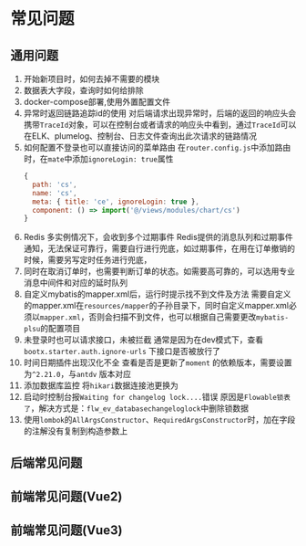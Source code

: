 # 常见问题
## 通用问题

1. 开始新项目时，如何去掉不需要的模块
2. 数据表大字段，查询时如何给排除
3. docker-compose部署,使用外置配置文件
4. 异常时返回链路追踪id的使用
对后端请求出现异常时，后端的返回的响应头会携带`TraceId`对象，可以在控制台或者请求的响应头中看到，通过`TraceId`可以在ELK、plumelog、控制台、日志文件查询出此次请求的链路情况
5. 如何配置不登录也可以直接访问的菜单路由
在`router.config.js`中添加路由时，在`mate`中添加`ignoreLogin: true`属性
    ```javascript
    {
      path: 'cs',
      name: 'cs',
      meta: { title: 'ce', ignoreLogin: true },
      component: () => import('@/views/modules/chart/cs')
    }
    ```
6. Redis 多实例情况下，会收到多个过期事件
Redis提供的消息队列和过期事件通知，无法保证可靠行，需要自行进行兜底，如过期事件，在用在订单撤销的时候，需要另写定时任务进行兜底，
7. 同时在取消订单时，也需要判断订单的状态。如需要高可靠的，可以选用专业消息中间件和对应的延时队列
8. 自定义mybatis的mapper.xml后，运行时提示找不到文件及方法
需要自定义的mapper.xml在`resources/mapper`的子孙目录下，同时自定义mapper.xml必须以`mapper.xml`，否则会扫描不到文件，也可以根据自己需要更改`mybatis-plsu`的配置项目
9. 未登录时也可以请求接口，未被拦截
通常是因为在dev模式下，查看`bootx.starter.auth.ignore-urls` 下接口是否被放行了
10. 时间日期插件出现汉化不全
查看是否是更新了`moment` 的依赖版本，需要设置为`^2.21.0`，与`antdv` 版本对应
11. 添加数据库监控
将`hikari`数据连接池更换为
12. 启动时控制台报`Waiting for changelog lock....`错误
原因是`Flowable锁表了`，解决方式是：`flw_ev_databasechangeloglock`中删除锁数据
13. 使用`lombok`的`AllArgsConstructor`、`RequiredArgsConstructor`时，加在字段的注解没有复制到构造参数上
## 后端常见问题


## 前端常见问题(Vue2)


## 前端常见问题(Vue3)
